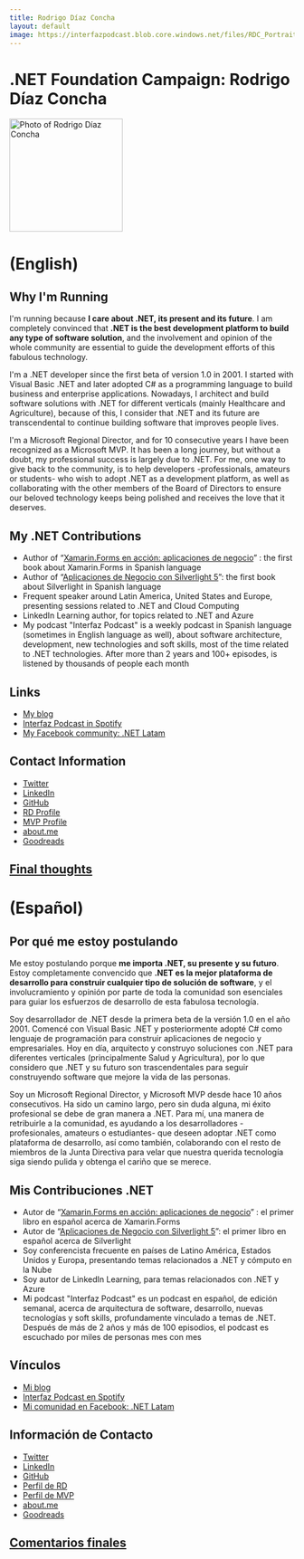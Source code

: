 ```yaml
---
title: Rodrigo Díaz Concha
layout: default
image: https://interfazpodcast.blob.core.windows.net/files/RDC_Portrait_Small.jpg
---
```


# .NET Foundation Campaign: Rodrigo Díaz Concha
<img src="https://interfazpodcast.blob.core.windows.net/files/RDC_Portrait_Small.jpg" width="200" alt="Photo of Rodrigo Díaz Concha" />

# (English)
## Why I'm Running
I'm running because **I care about .NET, its present and its future**. I am completely convinced that **.NET is the best development platform to build any type of software solution**, and the involvement and opinion of the whole community are essential to guide the development efforts of this fabulous technology.

I'm a .NET developer since the first beta of version 1.0 in 2001. I started with Visual Basic .NET and later adopted C# as a programming language to build business and enterprise applications. Nowadays, I architect and build software solutions with .NET for different verticals (mainly Healthcare and Agriculture), because of this, I consider that .NET and its future are transcendental to continue building software that improves people lives.

I'm a Microsoft Regional Director, and for 10 consecutive years I have been recognized as a Microsoft MVP. It has been a long journey, but without a doubt, my professional success is largely due to .NET. For me, one way to give back to the community, is to help developers -professionals, amateurs or students- who wish to adopt .NET as a development platform, as well as collaborating with the other members of the Board of Directors to ensure our beloved technology keeps being polished and receives the love that it deserves.

## My .NET Contributions

* Author of “[Xamarin.Forms en acción: aplicaciones de negocio](http://rclibros.es/producto/xamarin-forms-accion/)” : the first book about Xamarin.Forms in Spanish language
* Author of “[Aplicaciones de Negocio con Silverlight 5](http://rclibros.es/producto/silverlight-5/)”: the first book about Silverlight in Spanish language
* Frequent speaker around Latin America, United States and Europe, presenting sessions related to .NET and Cloud Computing
* LinkedIn Learning author, for topics related to .NET and Azure
* My podcast "Interfaz Podcast" is a weekly podcast in Spanish language (sometimes in English language as well), about software architecture, development, new technologies and soft skills, most of the time related to .NET technologies. After more than 2 years and 100+ episodes, is listened by thousands of people each month

## Links
* [My blog](http://rdiazconcha.com)
* [Interfaz Podcast in Spotify](https://open.spotify.com/show/7wtArksEB4DCGch35CwUYU?si=L4PoaZVnT_afxPSbr66xxA)
* [My Facebook community: .NET Latam](https://www.facebook.com/groups/diplomadowp71/)

## Contact Information
* [Twitter](http://twitter.com/rdiazconcha)
* [LinkedIn](https://www.linkedin.com/in/rdiazconcha/)
* [GitHub](http://github.com/rdiazconcha)
* [RD Profile](https://rd.microsoft.com/en-us/rodrigo-diazconcha)
* [MVP Profile](https://mvp.microsoft.com/en-us/PublicProfile/4028935?fullName=Rodrigo%20Diaz%20Concha)
* [about.me](https://rdiazconcha.me/)
* [Goodreads](https://goodreads.com/rdiazconcha)

## [Final thoughts](https://github.com/dotnet-foundation/election/issues/102#issuecomment-475711605)

# (Español)
## Por qué me estoy postulando
Me estoy postulando porque **me importa .NET, su presente y su futuro**.  Estoy completamente convencido que **.NET es la mejor plataforma de desarrollo para construir cualquier tipo de solución de software**, y el involucramiento y opinión por parte de toda la comunidad son esenciales para guiar los esfuerzos de desarrollo de esta fabulosa tecnología.

Soy desarrollador de .NET desde la primera beta de la versión 1.0 en el año 2001.  Comencé con Visual Basic .NET y posteriormente adopté C# como lenguaje de programación para construir aplicaciones de negocio y empresariales.  Hoy en día, arquitecto y construyo soluciones con .NET para diferentes verticales (principalmente Salud y Agricultura), por lo que considero que .NET y su futuro son trascendentales para seguir construyendo software que mejore la vida de las personas.

Soy un Microsoft Regional Director, y Microsoft MVP desde hace 10 años consecutivos.  Ha sido un camino largo, pero sin duda alguna, mi éxito profesional se debe de gran manera a .NET.  Para mí, una manera de retribuirle a la comunidad, es ayudando a los desarrolladores -profesionales, amateurs o estudiantes- que deseen adoptar .NET como plataforma de desarrollo, así como también, colaborando con el resto de miembros de la Junta Directiva para velar que nuestra querida tecnología siga siendo pulida y obtenga el cariño que se merece.

## Mis Contribuciones .NET

* Autor de “[Xamarin.Forms en acción: aplicaciones de negocio](http://rclibros.es/producto/xamarin-forms-accion/)” : el primer libro en español acerca de Xamarin.Forms
* Autor de “[Aplicaciones de Negocio con Silverlight 5](http://rclibros.es/producto/silverlight-5/)”: el primer libro en español acerca de Silverlight
* Soy conferencista frecuente en países de Latino América, Estados Unidos y Europa, presentando temas relacionados a .NET y cómputo en la Nube
* Soy autor de LinkedIn Learning, para temas relacionados con .NET y Azure
* Mi podcast "Interfaz Podcast" es un podcast en español, de edición semanal, acerca de arquitectura de software, desarrollo, nuevas tecnologías y soft skills, profundamente vinculado a temas de .NET.  Después de más de 2 años y más de 100 episodios, el podcast es escuchado por miles de personas mes con mes

## Vínculos
* [Mi blog](http://rdiazconcha.com)
* [Interfaz Podcast en Spotify](https://open.spotify.com/show/7wtArksEB4DCGch35CwUYU?si=L4PoaZVnT_afxPSbr66xxA)
* [Mi comunidad en Facebook: .NET Latam](https://www.facebook.com/groups/diplomadowp71/)

## Información de Contacto
* [Twitter](http://twitter.com/rdiazconcha)
* [LinkedIn](https://www.linkedin.com/in/rdiazconcha/)
* [GitHub](http://github.com/rdiazconcha)
* [Perfil de RD](https://rd.microsoft.com/en-us/rodrigo-diazconcha)
* [Perfil de MVP](https://mvp.microsoft.com/en-us/PublicProfile/4028935?fullName=Rodrigo%20Diaz%20Concha)
* [about.me](https://rdiazconcha.me/)
* [Goodreads](https://goodreads.com/rdiazconcha)

## [Comentarios finales](https://github.com/dotnet-foundation/election/issues/102#issuecomment-475711605)
